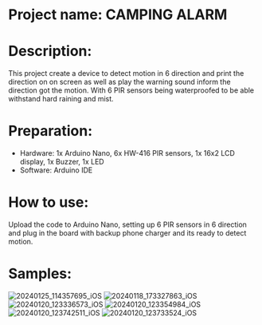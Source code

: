 

# Project name: CAMPING ALARM
# Description: 
This project create a device to detect motion in 6 direction and print the direction on on screen as well as play the warning sound inform the direction got the motion. With 6 PIR sensors being waterproofed to be able withstand hard raining and mist.
# Preparation:
- Hardware: 1x Arduino Nano, 6x HW-416 PIR sensors, 1x 16x2 LCD display, 1x Buzzer, 1x LED
- Software: Arduino IDE
# How to use:
Upload the code to Arduino Nano, setting up 6 PIR sensors in 6 direction and plug in the board with backup phone charger and its ready to detect motion.
# Samples:

![20240125_114357695_iOS](https://github.com/TrongNhanNg/Camping-Alarm-Project/assets/95125956/94b2731c-fe7f-47f6-82a6-37120fdc3754)
![20240118_173327863_iOS](https://github.com/TrongNhanNg/Camping-Alarm-Project/assets/95125956/db39e782-f046-4d9f-bdc5-6b06a066eeab)
![20240120_123336573_iOS](https://github.com/TrongNhanNg/Camping-Alarm-Project/assets/95125956/89019eb5-7e47-42e6-9a87-c31e3a14595a)
![20240120_123354984_iOS](https://github.com/TrongNhanNg/Camping-Alarm-Project/assets/95125956/2154ec25-8a8c-4dce-98cc-d7f6188178c9)
![20240120_123742511_iOS](https://github.com/TrongNhanNg/Camping-Alarm-Project/assets/95125956/cbf6ec3c-e4c5-409d-96fe-151781226288)
![20240120_123733524_iOS](https://github.com/TrongNhanNg/Camping-Alarm-Project/assets/95125956/98488fc3-6ae5-49c4-9950-66444abf8fc8)
